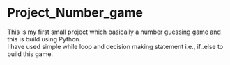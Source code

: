 # Project_Number_game
This is my first small project which basically a number guessing game and this is build using Python.
<br>
I have used simple while loop and decision making statement i.e., if..else to build this game.
